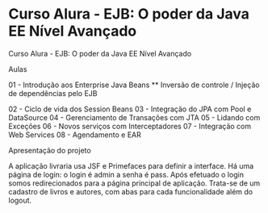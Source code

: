 # Curso Alura - EJB: O poder da Java EE Nível Avançado
Curso Alura - EJB: O poder da Java EE
Nível Avançado

Aulas

01 - Introdução aos Enterprise Java Beans
** Inversão de controle / Injeção de dependências pelo EJB

02 - Ciclo de vida dos Session Beans
03 - Integração do JPA com Pool e DataSource
04 - Gerenciamento de Transações com JTA
05 - Lidando com Exceções
06 - Novos serviços com Interceptadores
07 - Integração com Web Services
08 - Agendamento e EAR

Apresentação do projeto

A aplicação livraria usa JSF e Primefaces para definir a interface. 
Há uma página de login: o login é admin a senha é pass. 
Após efetuado o login somos redirecionados para a página principal de aplicação. 
Trata-se de um cadastro de livros e autores, com abas para cada funcionalidade além do logout. 


